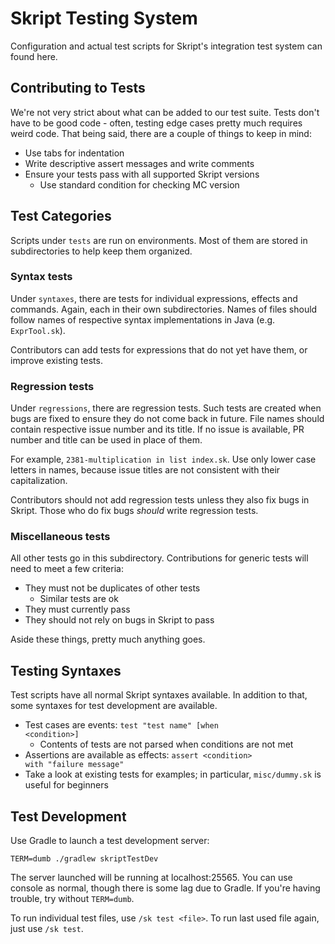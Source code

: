 # Skript Testing System
Configuration and actual test scripts for Skript's integration test system can
found here.

## Contributing to Tests
We're not very strict about what can be added to our test suite.
Tests don't have to be good code - often, testing edge cases pretty
much requires weird code. That being said, there are a couple of things
to keep in mind:

* Use tabs for indentation
* Write descriptive assert messages and write comments
* Ensure your tests pass with all supported Skript versions
  * Use standard condition for checking MC version

## Test Categories
Scripts under <code>tests</code> are run on environments. Most of them are
stored in subdirectories to help keep them organized.

### Syntax tests
Under <code>syntaxes</code>, there are tests for individual expressions,
effects and commands. Again, each in their own subdirectories. Names of files
should follow names of respective syntax implementations in Java
(e.g. <code>ExprTool.sk</code>).

Contributors can add tests for expressions that do not yet have them, or
improve existing tests.

### Regression tests
Under <code>regressions</code>, there are regression tests. Such tests are
created when bugs are fixed to ensure they do not come back in future.
File names should contain respective issue number and its title. If no issue
is available, PR number and title can be used in place of them.

For example, <code>2381-multiplication in list index.sk</code>. Use only
lower case letters in names, because issue titles are not consistent with
their capitalization.

Contributors should not add regression tests unless they also fix bugs in
Skript. Those who do fix bugs *should* write regression tests.

### Miscellaneous tests
All other tests go in this subdirectory. Contributions for generic tests
will need to meet a few criteria:

* They must not be duplicates of other tests
  * Similar tests are ok
* They must currently pass
* They should not rely on bugs in Skript to pass

Aside these things, pretty much anything goes.

## Testing Syntaxes
Test scripts have all normal Skript syntaxes available. In addition to that,
some syntaxes for test development are available.

* Test cases are events: <code>test "test name" [when \<condition\>]</code>
  * Contents of tests are not parsed when conditions are not met
* Assertions are available as effects: <code>assert \<condition\> with "failure message"</code>
* Take a look at existing tests for examples; in particular,
  <code>misc/dummy.sk</code> is useful for beginners

## Test Development
Use Gradle to launch a test development server:

```
TERM=dumb ./gradlew skriptTestDev
```

The server launched will be running at localhost:25565. You can use console
as normal, though there is some lag due to Gradle. If you're having trouble,
try without <code>TERM=dumb</code>.

To run individual test files, use <code>/sk test \<file\></code>. To run last
used file again, just use <code>/sk test</code>.